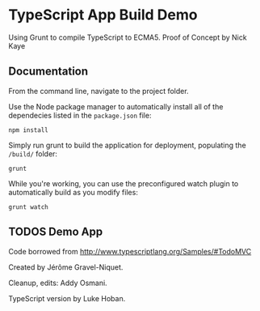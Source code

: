 TypeScript App Build Demo
=========================
Using Grunt to compile TypeScript to ECMA5.  Proof of Concept by Nick Kaye

## Documentation

From the command line, navigate to the project folder.

Use the Node package manager to automatically install all of the dependecies listed in the `package.json` file:

    npm install

Simply run grunt to build the application for deployment, populating the `/build/` folder:

    grunt

While you're working, you can use the preconfigured watch plugin to automatically build as you modify files:

    grunt watch

## TODOS Demo App

Code borrowed from http://www.typescriptlang.org/Samples/#TodoMVC

Created by Jérôme Gravel-Niquet.

Cleanup, edits: Addy Osmani.

TypeScript version by Luke Hoban.
